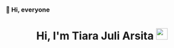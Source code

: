 ### 👋 Hi, everyone

<h1 align="center">
Hi, I'm Tiara Juli Arsita
  <img src="https://media.giphy.com/media/hvRJCLFzcasrR4ia7z/giphy.gif" width="30">
</h1>



